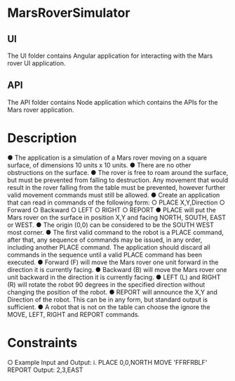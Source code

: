 # MarsRoverSimulator

## UI

The UI folder contains Angular application for interacting with the Mars rover UI application.

## API

The API folder contains Node application which contains the APIs for the Mars rover application.

# Description

● The application is a simulation of a Mars rover moving on a square surface, of dimensions 10 units x 10 units.
● There are no other obstructions on the surface.
● The rover is free to roam around the surface, but must be prevented from falling to destruction. Any movement that would result in the rover falling from the table must be prevented, however further valid movement commands must still be allowed.
● Create an application that can read in commands of the following form:
○ PLACE X,Y,Direction
○ Forward
○ Backward
○ LEFT
○ RIGHT
○ REPORT
● PLACE will put the Mars rover on the surface in position X,Y and facing NORTH, SOUTH, EAST or WEST.
● The origin (0,0) can be considered to be the SOUTH WEST most corner.
● The first valid command to the robot is a PLACE command, after that, any sequence of commands may be issued, in any order, including another PLACE command. The application should discard all commands in the sequence until a valid PLACE command has been executed.
● Forward (F) will move the Mars rover one unit forward in the direction it is currently facing.
● Backward (B) will move the Mars rover one unit backward in the direction it is currently facing.
● LEFT (L) and RIGHT (R) will rotate the robot 90 degrees in the specified direction without changing the position of the robot.
● REPORT will announce the X,Y and Direction of the robot. This can be in any form, but standard output is sufficient.
● A robot that is not on the table can choose the ignore the MOVE, LEFT, RIGHT and
REPORT commands.

# Constraints

○ Example Input and Output:
i. PLACE 0,0,NORTH
MOVE 'FFRFRBLF'
REPORT
Output: 2,3,EAST
